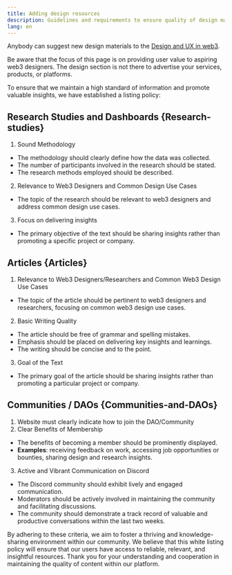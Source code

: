```yaml
---
title: Adding design resources
description: Guidelines and requirements to ensure quality of design materials on ethereum.org
lang: en
---
```


Anybody can suggest new design materials to the [Design and UX in web3](/developers/docs/design-and-ux/).

Be aware that the focus of this page is on providing user value to aspiring web3 designers. The design section is not there to advertise your services, products, or platforms.

To ensure that we maintain a high standard of information and promote valuable insights, we have established a listing policy:

## Research Studies and Dashboards {Research-studies}

1. Sound Methodology
- The methodology should clearly define how the data was collected.
- The number of participants involved in the research should be stated.
- The research methods employed should be described.
2. Relevance to Web3 Designers and Common Design Use Cases
- The topic of the research should be relevant to web3 designers and address common design use cases.
3. Focus on delivering insights 
- The primary objective of the text should be sharing insights rather than promoting a specific project or company.

  
## Articles {Articles}

1. Relevance to Web3 Designers/Researchers and Common Web3 Design Use Cases
  - The topic of the article should be pertinent to web3 designers and researchers, focusing on common web3 design use cases.
2. Basic Writing Quality
  - The article should be free of grammar and spelling mistakes.
  - Emphasis should be placed on delivering key insights and learnings.
  - The writing should be concise and to the point.
3. Goal of the Text
  - The primary goal of the article should be sharing insights rather than promoting a particular project or company.


## Communities / DAOs {Communities-and-DAOs}

1. Website must clearly indicate how to join the DAO/Community
2. Clear Benefits of Membership
  - The benefits of becoming a member should be prominently displayed.
  - **Examples**: receiving feedback on work, accessing job opportunities or bounties, sharing design and research insights.
3. Active and Vibrant Communication on Discord
  - The Discord community should exhibit lively and engaged communication.
  - Moderators should be actively involved in maintaining the community and facilitating discussions.
  - The community should demonstrate a track record of valuable and productive conversations within the last two weeks.

By adhering to these criteria, we aim to foster a thriving and knowledge-sharing environment within our community. We believe that this white listing policy will ensure that our users have access to reliable, relevant, and insightful resources. Thank you for your understanding and cooperation in maintaining the quality of content within our platform.
